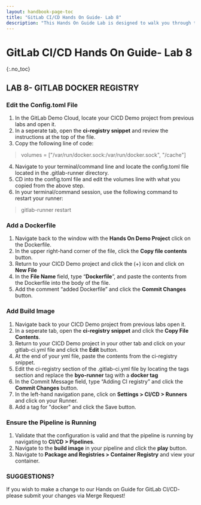 ```yaml
---
layout: handbook-page-toc
title: "GitLab CI/CD Hands On Guide- Lab 8"
description: "This Hands On Guide Lab is designed to walk you through the lab exercises used in the GitLab CI/CD training course."
---
```

# GitLab CI/CD Hands On Guide- Lab 8
{:.no_toc}

## LAB 8- GITLAB DOCKER REGISTRY

### Edit the Config.toml File
1. In the GitLab Demo Cloud, locate your CICD Demo project from previous labs and open it.
2. In a seperate tab, open the **ci-registry snippet** and review the instructions at the top of the file.  
3. Copy the following line of code:  
> volumes = ["/var/run/docker.sock:/var/run/docker.sock", "/cache"]
4. Navigate to your terminal/command line and locate the config.toml file located in the .gitlab-runner directory. 
5. CD into the config.toml file and edit the volumes line with what you copied from the above step. 
6. In your terminal/command session, use the following command to restart your runner:
> gitlab-runner restart 

### Add a Dockerfile
1. Navigate back to the window with the **Hands On Demo Project** click on the Dockerfile. 
2. In the upper right-hand corner of the file, click the **Copy file contents** button. 
3. Return  to your CICD Demo project and click the (+) icon and click on **New File**  
4. In the **File Name** field, type “**Dockerfile**”, and paste the contents from the Dockerfile into the body of the file.  
5. Add the comment “added Dockerfile” and click the **Commit Changes** button. 

### Add Build Image
1. Navigate back to your CICD Demo project from previous labs open it.
2. In a seperate tab, open the **ci-registry snippet** and click the **Copy File Contents**.  
3. Return to your CICD Demo project in your other tab and click on your gitlab-ci.yml file and click the **Edit** button.
4. At the end of your yml file, paste the contents from the ci-registry snippet. 
5. Edit the ci-registry section of the .gitlab-ci.yml file by locating the tags section and replace the **byo-runner** tag with a **docker tag**
6. In the Commit Message field, type “Adding CI registry” and click the **Commit Changes** button. 
7. In the left-hand navigation pane, click on **Settings > CI/CD > Runners** and click on your Runner. 
8. Add a tag for "docker" and click the Save button. 

### Ensure the Pipeline is Running 
1. Validate that the configuration is valid and that the pipeline is running by navigating to **CI/CD > Pipelines**. 
2. Navigate to the **build image** in your pipeline and click the **play** button.
3. Navigate to **Package and Registries > Container Registry** and view your container.  

### SUGGESTIONS?

If you wish to make a change to our Hands on Guide for GitLab CI/CD- please submit your changes via Merge Request!
